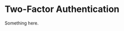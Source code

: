 [title]: # (Two-Factor Authentication)
[tags]: # (XXX)
[priority]: # (2259)
# Two-Factor Authentication
Something here.
